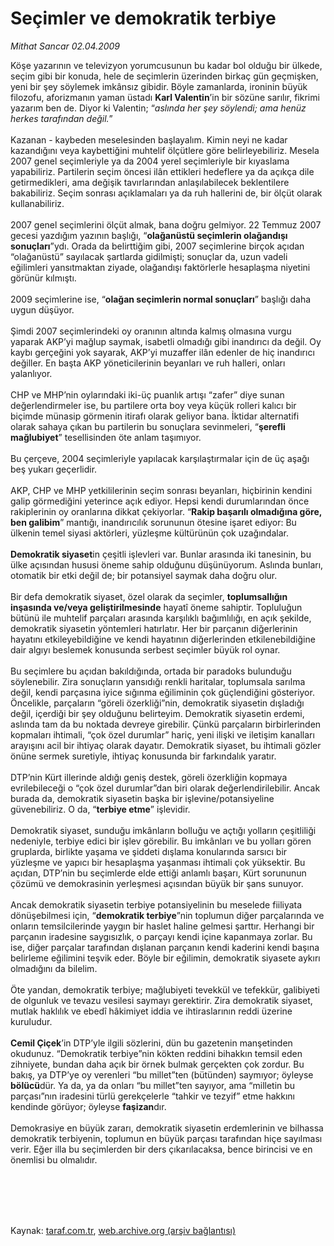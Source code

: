 # Seçimler ve demokratik terbiye

*Mithat Sancar 02.04.2009*

<div class="taraf_structure_2col_1zq">
<div class="margen_n">



 <p>Köşe yazarının ve televizyon yorumcusunun bu kadar bol olduğu bir ülkede, seçim gibi bir konuda, hele de seçimlerin üzerinden birkaç gün geçmişken, yeni bir şey söylemek imkânsız gibidir. Böyle zamanlarda, ironinin büyük filozofu, aforizmanın yaman üstadı <b>Karl Valentin</b>’in bir sözüne sarılır, fikrimi yazarım ben de. Diyor ki Valentin; “<i>aslında her şey söylendi; ama henüz herkes tarafından değil.</i>” <br/><br/>Kazanan - kaybeden meselesinden başlayalım. Kimin neyi ne kadar kazandığını veya kaybettiğini muhtelif ölçütlere göre belirleyebiliriz. Mesela 2007 genel seçimleriyle ya da 2004 yerel seçimleriyle bir kıyaslama yapabiliriz. Partilerin seçim öncesi ilân ettikleri hedeflere ya da açıkça dile getirmedikleri, ama değişik tavırlarından anlaşılabilecek beklentilere bakabiliriz. Seçim sonrası açıklamaları ya da ruh hallerini de, bir ölçüt olarak kullanabiliriz. <br/><br/>2007 genel seçimlerini ölçüt almak, bana doğru gelmiyor. 22 Temmuz 2007 gecesi yazdığım yazının başlığı, “<b>olağanüstü seçimlerin olağandışı sonuçları</b>”ydı. Orada da belirttiğim gibi, 2007 seçimlerine birçok açıdan “olağanüstü” sayılacak şartlarda gidilmişti; sonuçlar da, uzun vadeli eğilimleri yansıtmaktan ziyade, olağandışı faktörlerle hesaplaşma niyetini görünür kılmıştı. <br/><br/>2009 seçimlerine ise, “<b>olağan seçimlerin normal sonuçları</b>” başlığı daha uygun düşüyor. <br/><br/>Şimdi 2007 seçimlerindeki oy oranının altında kalmış olmasına vurgu yaparak AKP’yi mağlup saymak, isabetli olmadığı gibi inandırıcı da değil. Oy kaybı gerçeğini yok sayarak, AKP’yi muzaffer ilân edenler de hiç inandırıcı değiller. En başta AKP yöneticilerinin beyanları ve ruh halleri, onları yalanlıyor. <br/><br/>CHP ve MHP’nin oylarındaki iki-üç puanlık artışı “zafer” diye sunan değerlendirmeler ise, bu partilere orta boy veya küçük rolleri kalıcı bir biçimde münasip görmenin itirafı olarak geliyor bana. İktidar alternatifi olarak sahaya çıkan bu partilerin bu sonuçlara sevinmeleri, “<b>şerefli mağlubiyet</b>” tesellisinden öte anlam taşımıyor. <br/><br/>Bu çerçeve, 2004 seçimleriyle yapılacak karşılaştırmalar için de üç aşağı beş yukarı geçerlidir. <br/><br/>AKP, CHP ve MHP yetkililerinin seçim sonrası beyanları, hiçbirinin kendini galip görmediğini yeterince açık ediyor. Hepsi kendi durumlarından önce rakiplerinin oy oranlarına dikkat çekiyorlar. “<b>Rakip başarılı olmadığına göre, ben galibim</b>” mantığı, inandırıcılık sorununun ötesine işaret ediyor: Bu ülkenin temel siyasi aktörleri, yüzleşme kültürünün çok uzağındalar.<b> <br/><br/>Demokratik siyaset</b>in çeşitli işlevleri var. Bunlar arasında iki tanesinin, bu ülke açısından hususi öneme sahip olduğunu düşünüyorum. Aslında bunları, otomatik bir etki değil de; bir potansiyel saymak daha doğru olur. <br/><br/>Bir defa demokratik siyaset, özel olarak da seçimler, <b>toplumsallığın inşasında ve/veya geliştirilmesinde</b> hayatî öneme sahiptir. Topluluğun bütünü ile muhtelif parçaları arasında karşılıklı bağımlılığı, en açık şekilde, demokratik siyasetin yöntemleri hatırlatır. Her bir parçanın diğerlerinin hayatını etkileyebildiğine ve kendi hayatının diğerlerinden etkilenebildiğine dair algıyı beslemek konusunda serbest seçimler büyük rol oynar. <br/><br/>Bu seçimlere bu açıdan bakıldığında, ortada bir paradoks bulunduğu söylenebilir. Zira sonuçların yansıdığı renkli haritalar, toplumsala sarılma değil, kendi parçasına iyice sığınma eğiliminin çok güçlendiğini gösteriyor. Öncelikle, parçaların “göreli özerkliği”nin, demokratik siyasetin dışladığı değil, içerdiği bir şey olduğunu belirteyim. Demokratik siyasetin erdemi, aslında tam da bu noktada devreye girebilir. Çünkü parçaların birbirlerinden kopmaları ihtimali, “çok özel durumlar” hariç, yeni ilişki ve iletişim kanalları arayışını acil bir ihtiyaç olarak dayatır. Demokratik siyaset, bu ihtimali gözler önüne sermek suretiyle, ihtiyaç konusunda bir farkındalık yaratır. <br/><br/>DTP’nin Kürt illerinde aldığı geniş destek, göreli özerkliğin kopmaya evrilebileceği o “çok özel durumlar”dan biri olarak değerlendirilebilir. Ancak burada da, demokratik siyasetin başka bir işlevine/potansiyeline güvenebiliriz. O da, “<b>terbiye etme</b>” işlevidir.<br/><br/>Demokratik siyaset, sunduğu imkânların bolluğu ve açtığı yolların çeşitliliği nedeniyle, terbiye edici bir işlev görebilir. Bu imkânları ve bu yolları gören gruplarda, birlikte yaşama ve şiddeti dışlama konularında sarsıcı bir yüzleşme ve yapıcı bir hesaplaşma yaşanması ihtimali çok yüksektir. Bu açıdan, DTP’nin bu seçimlerde elde ettiği anlamlı başarı, Kürt sorununun çözümü ve demokrasinin yerleşmesi açısından büyük bir şans sunuyor. <br/><br/>Ancak demokratik siyasetin terbiye potansiyelinin bu meselede fiiliyata dönüşebilmesi için, “<b>demokratik terbiye</b>”nin toplumun diğer parçalarında ve onların temsilcilerinde yaygın bir haslet haline gelmesi şarttır. Herhangi bir parçanın iradesine saygısızlık, o parçayı kendi içine kapanmaya zorlar. Bu ise, diğer parçalar tarafından dışlanan parçanın kendi kaderini kendi başına belirleme eğilimini teşvik eder. Böyle bir eğilimin, demokratik siyasete aykırı olmadığını da bilelim. <br/><br/>Öte yandan, demokratik terbiye; mağlubiyeti tevekkül ve tefekkür, galibiyeti de olgunluk ve tevazu vesilesi saymayı gerektirir. Zira demokratik siyaset, mutlak haklılık ve ebedî hâkimiyet iddia ve ihtiraslarının reddi üzerine kuruludur. <b><br/><br/>Cemil Çiçek</b>’in DTP’yle ilgili sözlerini, dün bu gazetenin manşetinden okudunuz. “Demokratik terbiye”nin kökten reddini bihakkın temsil eden zihniyete, bundan daha açık bir örnek bulmak gerçekten çok zordur. Bu bakış, ya DTP’ye oy verenleri “bu millet”ten (bütünden) saymıyor; öyleyse <b>bölücü</b>dür. Ya da, ya da onları “bu millet”ten sayıyor, ama “milletin bu parçası”nın iradesini türlü gerekçelerle “tahkir ve tezyif” etme hakkını kendinde görüyor; öyleyse <b>faşizan</b>dır. <br/><br/>Demokrasiye en büyük zararı, demokratik siyasetin erdemlerinin ve bilhassa demokratik terbiyenin, toplumun en büyük parçası tarafından hiçe sayılması verir. Eğer illa bu seçimlerden bir ders çıkarılacaksa, bence birincisi ve en önemlisi bu olmalıdır.</p>
<br/>
<br/>
<br/>



<br/>


<div id="taraf_not">
</div>

</div>


</div>

Kaynak: [taraf.com.tr](http://www.taraf.com.tr:80/makale/4824.htm), [web.archive.org (arşiv bağlantısı)](http://web.archive.org/web/20090713205346/http://www.taraf.com.tr:80/makale/4824.htm)
